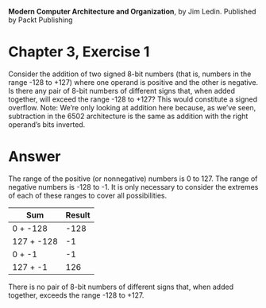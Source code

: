 __Modern Computer Architecture and Organization__, by Jim Ledin. Published by Packt Publishing
# Chapter 3, Exercise 1

Consider the addition of two signed 8-bit numbers (that is, numbers in the range -128 to +127) where one operand is positive and the other is negative. Is there any pair of 8-bit numbers of different signs that, when added together, will exceed the range -128 to +127? This would constitute a signed overflow. Note: We’re only looking at addition here because, as we’ve seen, subtraction in the 6502 architecture is the same as addition with the right operand’s bits inverted.

# Answer
The range of the positive (or nonnegative) numbers is 0 to 127. The range of negative numbers is -128 to -1. It is only necessary to consider the extremes of each of these ranges to cover all possibilities.

Sum | Result
--- | ------
0 + -128 | -128
127 + -128 | -1
0 + -1 | -1
127 + -1 | 126

There is no pair of 8-bit numbers of different signs that, when added together, exceeds the range -128 to +127.